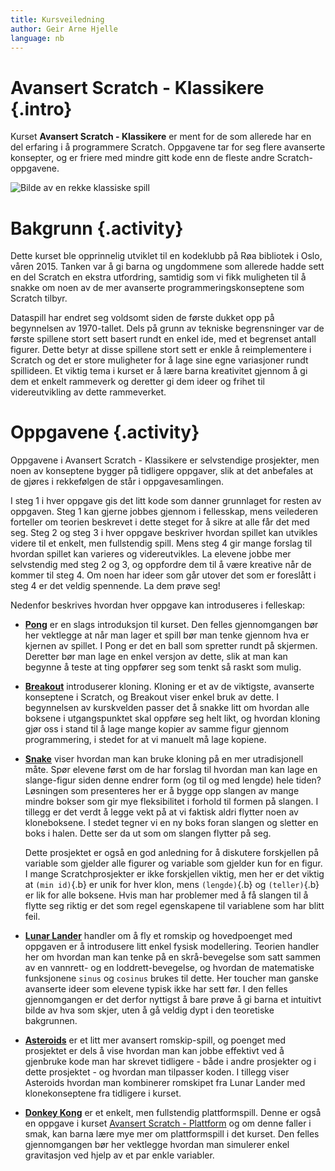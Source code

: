 ```yaml
---
title: Kursveiledning
author: Geir Arne Hjelle
language: nb
---
```



# Avansert Scratch - Klassikere {.intro}

Kurset __Avansert Scratch - Klassikere__ er ment for de som allerede har en del
erfaring i å programmere Scratch. Oppgavene tar for seg flere avanserte
konsepter, og er friere med mindre gitt kode enn de fleste andre
Scratch-oppgavene.

![Bilde av en rekke klassiske spill](kurs_avansert_scratch_klassikere.png)


# Bakgrunn {.activity}

Dette kurset ble opprinnelig utviklet til en kodeklubb på Røa bibliotek i Oslo,
våren 2015. Tanken var å gi barna og ungdommene som allerede hadde sett en del
Scratch en ekstra utfordring, samtidig som vi fikk muligheten til å snakke om
noen av de mer avanserte programmeringskonseptene som Scratch tilbyr.

Dataspill har endret seg voldsomt siden de første dukket opp på begynnelsen av
1970-tallet. Dels på grunn av tekniske begrensninger var de første spillene
stort sett basert rundt en enkel ide, med et begrenset antall figurer. Dette
betyr at disse spillene stort sett er enkle å reimplementere i Scratch og det er
store muligheter for å lage sine egne variasjoner rundt spillideen. Et viktig
tema i kurset er å lære barna kreativitet gjennom å gi dem et enkelt rammeverk
og deretter gi dem ideer og frihet til videreutvikling av dette rammeverket.


# Oppgavene {.activity}

Oppgavene i Avansert Scratch - Klassikere er selvstendige prosjekter, men noen
av konseptene bygger på tidligere oppgaver, slik at det anbefales at de gjøres i
rekkefølgen de står i oppgavesamlingen.

I steg 1 i hver oppgave gis det litt kode som danner grunnlaget for resten av
oppgaven. Steg 1 kan gjerne jobbes gjennom i fellesskap, mens veilederen
forteller om teorien beskrevet i dette steget for å sikre at alle får det med
seg. Steg 2 og steg 3 i hver oppgave beskriver hvordan spillet kan utvikles
videre til et enkelt, men fullstendig spill. Mens steg 4 gir mange forslag til
hvordan spillet kan varieres og videreutvikles. La elevene jobbe mer selvstendig
med steg 2 og 3, og oppfordre dem til å være kreative når de kommer til steg 4.
Om noen har ideer som går utover det som er foreslått i steg 4 er det veldig
spennende. La dem prøve seg!

Nedenfor beskrives hvordan hver oppgave kan introduseres i felleskap:

+ [__Pong__](../pong/pong.html) er en slags introduksjon til kurset. Den felles
  gjennomgangen bør her vektlegge at når man lager et spill bør man tenke
  gjennom hva er kjernen av spillet. I Pong er det en ball som spretter rundt på
  skjermen. Deretter bør man lage en enkel versjon av dette, slik at man kan
  begynne å teste at ting oppfører seg som tenkt så raskt som mulig.

+ [__Breakout__](../breakout/breakout.html) introduserer kloning. Kloning er et
  av de viktigste, avanserte konseptene i Scratch, og Breakout viser enkel bruk
  av dette. I begynnelsen av kurskvelden passer det å snakke litt om hvordan
  alle boksene i utgangspunktet skal oppføre seg helt likt, og hvordan kloning
  gjør oss i stand til å lage mange kopier av samme figur gjennom programmering,
  i stedet for at vi manuelt må lage kopiene.

+ [__Snake__](../snake/snake.html) viser hvordan man kan bruke kloning på en mer
  utradisjonell måte. Spør elevene først om de har forslag til hvordan man kan
  lage en slange-figur siden denne endrer form (og til og med lengde) hele
  tiden? Løsningen som presenteres her er å bygge opp slangen av mange mindre
  bokser som gir mye fleksibilitet i forhold til formen på slangen. I tillegg er
  det verdt å legge vekt på at vi faktisk aldri flytter noen av kloneboksene. I
  stedet tegner vi en ny boks foran slangen og sletter en boks i halen. Dette
  ser da ut som om slangen flytter på seg.

  Dette prosjektet er også en god anledning for å diskutere forskjellen på
  variable som gjelder alle figurer og variable som gjelder kun for en figur. I
  mange Scratchprosjekter er ikke forskjellen viktig, men her er det viktig at
  `(min id)`{.b} er unik for hver klon, mens `(lengde)`{.b} og `(teller)`{.b} er
  lik for alle boksene. Hvis man har problemer med å få slangen til å flytte seg
  riktig er det som regel egenskapene til variablene som har blitt feil.

+ [__Lunar Lander__](../lunar_lander/lunar_lander.html) handler om å fly et
  romskip og hovedpoenget med oppgaven er å introdusere litt enkel fysisk
  modellering. Teorien handler her om hvordan man kan tenke på en skrå-bevegelse
  som satt sammen av en vannrett- og en loddrett-bevegelse, og hvordan de
  matematiske funksjonene `sinus` og `cosinus` brukes til dette. Her toucher man
  ganske avanserte ideer som elevene typisk ikke har sett før. I den felles
  gjennomgangen er det derfor nyttigst å bare prøve å gi barna et intuitivt
  bilde av hva som skjer, uten å gå veldig dypt i den teoretiske bakgrunnen.

+ [__Asteroids__](../asteroids/asteroids.html) er et litt mer avansert
  romskip-spill, og poenget med prosjektet er dels å vise hvordan man kan jobbe
  effektivt ved å gjenbruke kode man har skrevet tidligere - både i andre
  prosjekter og i dette prosjektet - og hvordan man tilpasser koden. I tillegg
  viser Asteroids hvordan man kombinerer romskipet fra Lunar Lander med
  klonekonseptene fra tidligere i kurset.

+ [__Donkey Kong__](../donkey_kong/donkey_kong.html) er et enkelt, men
  fullstendig plattformspill. Denne er også en oppgave i kurset [Avansert
  Scratch - Plattform](kurs_avansert_scratch_plattform.html) og om denne faller
  i smak, kan barna lære mye mer om plattformspill i det kurset. Den felles
  gjennomgangen bør her vektlegge hvordan man simulerer enkel gravitasjon ved
  hjelp av et par enkle variabler.
